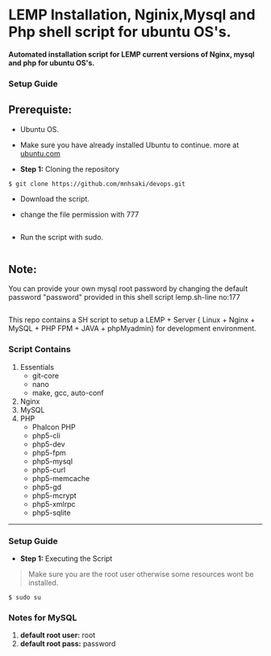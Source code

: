 # LEMP Installation, Nginix,Mysql and Php shell script for ubuntu OS's.

  
   **Automated installation script for LEMP current versions of Nginx, mysql and php for ubuntu OS's.**

   ### Setup Guide
## Prerequiste:
  
   * Ubuntu OS.
  
   * Make sure you have already installed Ubuntu to continue. more at [ubuntu.com](http://www.ubuntu.com/)

* **Step 1:** Cloning the repository

```
$ git clone https://github.com/mnhsaki/devops.git
```

   * Download the script.

   * change the file permission with 777 
  
``` sudo chmod 777 lemp.sh 
```

   * Run the script with sudo.  
  
``` sudo ./lemp.sh  
```

## Note:
 
   You can provide your own mysql root password by changing the default password "password" provided in this shell script lemp.sh-line no:177
 
``` ALTER USER 'root'@'localhost' IDENTIFIED WITH mysql_native_password BY 'your-password';
```

   This repo contains a SH script to setup a LEMP + Server { Linux + Nginx + MySQL + PHP FPM + JAVA + phpMyadmin} for development environment.



### Script Contains

1. Essentials
    * git-core
    * nano
    * make, gcc, auto-conf
1. Nginx
1. MySQL
1. PHP
    * Phalcon PHP
    * php5-cli
    * php5-dev
    * php5-fpm
    * php5-mysql
    * php5-curl
    * php5-memcache
    * php5-gd
    * php5-mcrypt
    * php5-xmlrpc
    * php5-sqlite
   
***


### Setup Guide

* **Step 1:** Executing the Script

> Make sure you are the root user otherwise some resources wont be installed.
>
```
$ sudo su
```

### Notes for MySQL ###

1. **default root user:** root
2. **default root pass:** password





